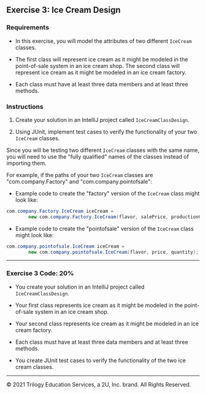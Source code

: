 

## Exercise 3: Ice Cream Design 

### Requirements

- In this exercise, you will model the attributes of two different `IceCream` classes.

- The first class will represent ice cream as it might be modeled in the point-of-sale system in an ice cream shop. The second class will represent ice cream as it might be modeled in an ice cream factory.

- Each class must have at least three data members and at least three methods.

### Instructions

1. Create your solution in an IntelliJ project called `IceCreamClassDesign`.

2. Using JUnit, implement test cases to verify the functionality of your two `IceCream` classes.

Since you will be testing two different `IceCream` classes with the same name, you will need to use the "fully qualified" names of the classes instead of importing them.

For example, if the paths of your two `IceCream` classes are "com.company.Factory" and "com.company.pointofsale":

- Example code to create the "factory" version of the `IceCream` class might look like:

```java
com.company.Factory.IceCream iceCream =
        new com.company.Factory.IceCream(flavor, salePrice, productionCost, productionTime, ingredients);
```

- Example code to create the "pointofsale" version of the `IceCream` class might look like:

```java
com.company.pointofsale.IceCream iceCream =
        new com.company.pointofsale.IceCream(flavor, price, quantity);
```

---

### Exercise 3 Code: 20%

- You create your solution in an IntelliJ project called `IceCreamClassDesign`.

- Your first class represents ice cream as it might be modeled in the point-of-sale system in an ice cream shop.

- Your second class represents ice cream as it might be modeled in an ice cream factory.

- Each class must have at least three data members and at least three methods.

- You create JUnit test cases to verify the functionality of the two ice cream classes.

---

© 2021 Trilogy Education Services, a 2U, Inc. brand. All Rights Reserved.
